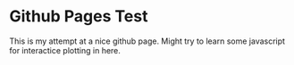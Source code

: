 # Github Pages Test
This is my attempt at a nice github page.  Might try to learn some javascript for interactice plotting in here.

